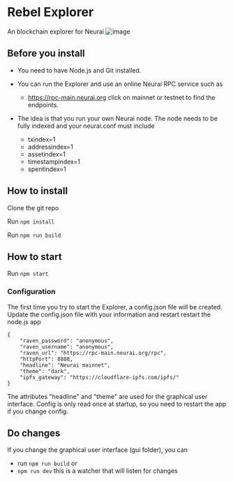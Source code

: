 # Rebel Explorer
An blockchain explorer for Neurai
![image](https://user-images.githubusercontent.com/9694984/218311548-93d3dd3c-e606-478c-85fa-635f013ed278.png)

## Before you install
- You need to have Node.js and Git installed.

- You can run the Explorer and use an online Neurai RPC service such as
   * https://rpc-main.neurai.org click on mainnet or testnet to find the endpoints.

- The idea is that you run your own Neurai node.
The node needs to be fully indexed and your neurai.conf must include
    * txindex=1
    * addressindex=1
    * assetindex=1
    * timestampindex=1
    * spentindex=1

## How to install
Clone the git repo

Run `npm install`

Run `npm run build`

## How to start

Run `npm start`
### Configuration

The first time you try to start the Explorer, a config.json file will be created.
Update the config.json file with your information and restart restart the node.js app
```
{
    "raven_password": "anonymous",
    "raven_username": "anonymous",
    "raven_url": "https://rpc-main.neurai.org/rpc",
    "httpPort": 8888,
    "headline": "Neurai mainnet",
    "theme": "dark",
    "ipfs_gateway": "https://cloudflare-ipfs.com/ipfs/"
}
```

The attributes "headline" and "theme" are used for the graphical user interface. Config is only read once at startup, so you need to restart the app if you change config. 

## Do changes
If you change the graphical user interface (gui folder), you can 
- run `npm run build`
or
- `npm run dev` this is a watcher that will listen for changes

 







